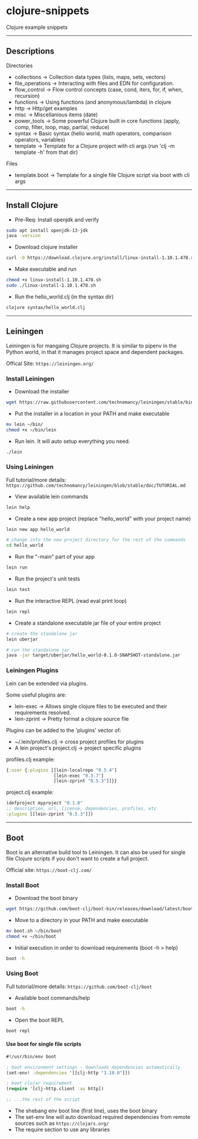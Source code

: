 # clojure-snippets

Clojure example snippets

----

## Descriptions

Directories

* collections -> Collection data types (lists, maps, sets, vectors)
* file_operations -> Interacting with files and EDN for configuration.
* flow_control -> Flow control concepts (case, cond, iters, for, if, when, recursion)
* functions -> Using functions (and anonymous/lambda) in clojure
* http -> Http/get examples
* misc -> Miscellanious items (date)
* power_tools -> Some powerful Clojure built in core functions (apply, comp, filter, loop, map, partial, reduce)
* syntax -> Basic syntax (hello world, math operators, comparison operators, variables)
* template -> Template for a Clojure project with cli args (run 'clj -m template -h' from that dir)

Files

* template.boot -> Template for a single file Clojure script via boot with cli args

----

## Install Clojure

* Pre-Req: Install openjdk and verify

```bash
sudo apt install openjdk-13-jdk
java -version
```

* Download clojure installer

```bash
curl -O https://download.clojure.org/install/linux-install-1.10.1.478.sh
```

* Make executable and run

```bash
chmod +x linux-install-1.10.1.478.sh
sudo ./linux-install-1.10.1.478.sh
```

* Run the hello_world.clj (in the syntax dir)

```bash
clojure syntax/hello_world.clj
```

----

## Leiningen

Leiningen is for mangaing Clojure projects. It is similar to pipenv in the Python world, in that it manages project space and dependent packages.

Offical Site: `https://leiningen.org/`

### Install Leiningen

* Download the installer

```bash
wget https://raw.githubusercontent.com/technomancy/leiningen/stable/bin/lein
```

* Put the installer in a location in your PATH and make executable

```bash
mv lein ~/bin/
chmod +x ~/bin/lein
```

* Run lein. It will auto setup everything you need.

```bash
./lein
```

### Using Leiningen

Full tutorial/more details: `https://github.com/technomancy/leiningen/blob/stable/doc/TUTORIAL.md`

* View available lein commands

```bash
lein help
```

* Create a new app project (replace "hello_world" with your project name)

```bash
lein new app hello_world

# change into the new project directory for the rest of the commands
cd hello_world
```

* Run the "-main" part of your app

```bash
lein run
```

* Run the project's unit tests

```bash
lein test
```

* Run the interactive REPL (read eval print loop)

```bash
lein repl
```

* Create a standalone executable jar file of your entire project

```bash
# create the standalone jar
lein uberjar

# run the standalone jar
java -jar target/uberjar/hello_world-0.1.0-SNAPSHOT-standalone.jar
```

### Leiningen Plugins

Lein can be extended via plugins.

Some useful plugins are:

* lein-exec -> Allows single clojure files to be executed and their requirements resolved.
* lein-zprint -> Pretty format a clojure source file

Plugins can be added to the 'plugins' vector of:

* ~/.lein/profiles.clj -> cross project profiles for plugins
* A lein project's project.clj -> project specific plugins

profiles.clj example:

```clojure
{:user {:plugins [[lein-localrepo "0.5.4"]
                  [lein-exec "0.3.7"]
                  [lein-zprint "0.5.3"]]}}
```

project.clj example:

```clojure
(defproject myproject "0.1.0"
;; description, url, license, dependencies, profiles, etc
:plugins [[lein-zprint "0.5.3"]])
```

----

## Boot

Boot is an alternative build tool to Leiningen. It can also be used for single file Clojure scripts if you don't want to create a full project.

Official site: `https://boot-clj.com/`

### Install Boot

* Download the boot binary

```bash
wget https://github.com/boot-clj/boot-bin/releases/download/latest/boot.sh
```

* Move to a directory in your PATH and make executable

```bash
mv boot.sh ~/bin/boot
chmod +x ~/bin/boot
```

* Initial execution in order to download requirements (boot -h > help)

```bash
boot -h
```

### Using Boot

Full tutorial/more details: `https://github.com/boot-clj/boot`

* Available boot commands/help

```bash
boot -h
```

* Open the boot REPL

```bash
boot repl
```

#### Use boot for single file scripts

```clojure
#!/usr/bin/env boot

; boot environment settings - downloads dependencies automatically
(set-env! :dependencies '[[clj-http "3.10.0"]])

; boot clojar requirement
(require '[clj-http.client :as http])

;; ...the rest of the script
```

* The shebang env boot line (first line), uses the boot binary
* The set-env line will auto download required dependencies from remote sources such as `https://clojars.org/`
* The require section to use any libraries
